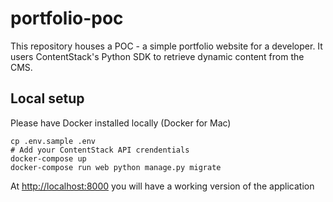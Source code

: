 # portfolio-poc
This repository houses a POC - a simple portfolio website for a developer.
It users ContentStack's Python SDK to retrieve dynamic content from the CMS.

## Local setup
Please have Docker installed locally (Docker for Mac)

```
cp .env.sample .env
# Add your ContentStack API crendentials
docker-compose up
docker-compose run web python manage.py migrate
```

At [http://localhost:8000](http://localhost:8000) you will have a working version of the application

